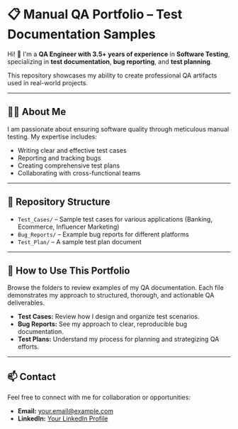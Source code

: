 # 📋 Manual QA Portfolio – Test Documentation Samples

Hi! 👋 I'm a **QA Engineer with 3.5+ years of experience** in **Software Testing**, specializing in **test documentation**, **bug reporting**, and **test planning**.

This repository showcases my ability to create professional QA artifacts used in real-world projects.

---

## 🧑‍💻 About Me

I am passionate about ensuring software quality through meticulous manual testing. My expertise includes:
- Writing clear and effective test cases
- Reporting and tracking bugs
- Creating comprehensive test plans
- Collaborating with cross-functional teams

---

## 📂 Repository Structure

- `Test_Cases/` – Sample test cases for various applications (Banking, Ecommerce, Influencer Marketing)
- `Bug_Reports/` – Example bug reports for different platforms
- `Test_Plan/` – A sample test plan document

---

## 🚀 How to Use This Portfolio

Browse the folders to review examples of my QA documentation. Each file demonstrates my approach to structured, thorough, and actionable QA deliverables.

- **Test Cases:** Review how I design and organize test scenarios.
- **Bug Reports:** See my approach to clear, reproducible bug documentation.
- **Test Plans:** Understand my process for planning and strategizing QA efforts.

---

## 📫 Contact

Feel free to connect with me for collaboration or opportunities:
- **Email:** your.email@example.com
- **LinkedIn:** [Your LinkedIn Profile](https://www.linkedin.com/)

